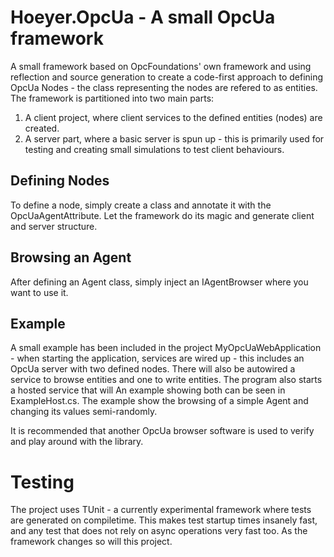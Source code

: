 # Hoeyer.OpcUa - A small OpcUa framework
A small framework based on OpcFoundations' own framework and using reflection and source generation to create a code-first approach to defining OpcUa Nodes - the class representing the nodes are refered to as entities.
The framework is partitioned into two main parts:
1. A client project, where client services to the defined entities (nodes) are created.
2. A server part, where a basic server is spun up - this is primarily used for testing and creating small simulations to test client behaviours.

## Defining Nodes
To define a node, simply create a class and annotate it with the OpcUaAgentAttribute. Let the framework do its magic and generate client and server structure.

## Browsing an Agent
After defining an Agent class, simply inject an IAgentBrowser<MyAgentClass> where you want to use it. 

## Example
A small example has been included in the project MyOpcUaWebApplication - when starting the application, services are wired up - this includes an OpcUa server with two defined nodes. There will also be autowired a service to browse entities and one to write entities. 
The program also starts a hosted service that will 
An example showing both can be seen in ExampleHost.cs. The example show the browsing of a simple Agent and changing its values semi-randomly. 

It is recommended that another OpcUa browser software is used to verify and play around with the library. 


# Testing 
The project uses TUnit - a currently experimental framework where tests are generated on compiletime. This makes test startup times insanely fast, and any test that does not rely on async operations very fast too. As the framework changes so will this project. 
